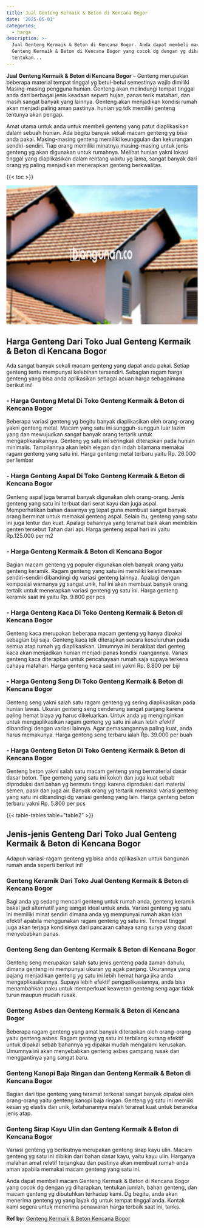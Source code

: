 ```yaml
---
title: Jual Genteng Kermaik & Beton di Kencana Bogor
date: '2025-05-01'
categories:
  - harga
description: >-
  Jual Genteng Kermaik & Beton di Kencana Bogor. Anda dapat membeli macam
  Genteng Kermaik & Beton di Kencana Bogor yang cocok dg dengan yg diharapkan,
  tentukan...
---
```


**Jual Genteng Kermaik & Beton di Kencana Bogor** – Genteng merupakan beberapa material tempat tinggal yg betul-betul semestinya wajib dimiliki Masing-masing pengguna hunian. Genteng akan melindungi tempat tinggal anda dari berbagai jenis keadaan seperti hujan, panas terik matahari, dan masih sangat banyak yang lainnya. Genteng akan menjadikan kondisi rumah akan menjadi paling aman pastinya. hunian yg tdk memiliki genteng tentunya akan pengap.

Amat utama untuk anda untuk membeli genteng yang patut diaplikasikan dalam sebuah hunian. Ada begitu banyak sekali macam genteng yg bisa anda pakai. Masing-masing genteng memiliki keunggulan dan kekurangan sendiri-sendiri. Tiap orang memiliki minatnya masing-masing untuk jenis genteng yg akan digunakan untuk rumahnya. Melihat hunian yakni lokasi tinggal yang diaplikasikan dalam rentang waktu yg lama, sangat banyak dari orang yg paling menjadikan menerapkan genteng berkwalitas.

{{< toc >}}

![Jual Genteng Kermaik & Beton di Kencana Bogor](/images/genteng-minimalis-murah30.png)

## Harga Genteng Dari Toko Jual Genteng Kermaik & Beton di Kencana Bogor

Ada sangat banyak sekali macam genteng yang dapat anda pakai. Setiap genteng tentu mempunyai kelebihan tersendiri. Sebagian ragam harga genteng yang bisa anda aplikasikan sebagai acuan harga sebagaimana berikut ini!

### \- Harga Genteng Metal Di Toko Genteng Kermaik & Beton di Kencana Bogor

Beberapa variasi genteng yg begitu banyak diaplikasikan oleh orang-orang yakni genteng metal. Macam yang satu ini sungguh-sungguh luar lazim yang dan mewujudkan sangat banyak orang tertarik untuk mengaplikasikannya. Genteng yg satu ini seringkali diterapkan pada hunian minimalis. Tampilannya akan lebih elegan dan indah bilamana memakai ragam genteng yang satu ini. Harga genteng metal terbaru yaitu Rp. 26.000 per lembar

### \- Harga Genteng Aspal Di Toko Genteng Kermaik & Beton di Kencana Bogor

Genteng aspal juga teramat banyak digunakan oleh orang-orang. Jenis genteng yang satu ini terbuat dari serat kayu dan juga aspal. Memperhatikan bahan dasarnya yg tepat guna membuat sangat banyak orang berminat untuk memakai genteng aspal. Selain itu, genteng yang satu ini juga lentur dan kuat. Apalagi bahannya yang teramat baik akan membikin genten tersebut Tahan dari api. Harga genteng aspal hari ini yaitu Rp.125.000 per m2

### \- Harga Genteng Kermaik & Beton di Kencana Bogor

Bagian macam genteng yg populer digunakan oleh banyak orang yaitu genteng keramik. Ragam genteng yang satu ini memiliki keistimewaan sendiri-sendiri dibandingi dg variasi genteng lainnya. Apalagi dengan komposisi warnanya yg sangat unik, hal ini akan membuat banyak orang tertaik untuk menerapkan variasi genteng yg satu ini. Harga genteng keramik saat ini yaitu Rp. 9.800 per pcs

### \- Harga Genteng Kaca Di Toko Genteng Kermaik & Beton di Kencana Bogor

Genteng kaca merupakan beberapa macam genteng yg hanya dipakai sebagian biji saja. Genteng kaca tdk diterapkan secara keseluruhan pada semua atap rumah yg diaplikasikan. Umumnya ini berakibat dari genteg kaca akan menjadikan hunian menjadi panas kondisi ruangannya. Variasi genteng kaca diterapkan untuk pencahayaan rumah saja supaya terkena cahaya matahari. Harga genteng kaca saat ini yakni Rp. 8.800 per biji

### \- Harga Genteng Seng Di Toko Genteng Kermaik & Beton di Kencana Bogor

Genteng seng yakni salah satu ragam genteng yg sering diaplikasikan pada hunian lawas. Ukuran genteng seng cenderung sangat panjang karena paling hemat biaya yg harus dikeluarkan. Untuk anda yg menginginkan untuk mengaplikasikan ragam genteng yg satu ini akan lebih efektif dibandingi dengan variasi lainnya. Agar pemasangannya paling kuat, anda harus memakunya. Harga genteng seng terbaru ialah Rp. 39.000 per buah

### \- Harga Genteng Beton Di Toko Genteng Kermaik & Beton di Kencana Bogor

Genteng beton yakni salah satu macam genteng yang bermaterial dasar dasar beton. Tipe genteng yang satu ini kokoh dan juga kuat sebab diproduksi dari bahan yg bermutu tinggi karena diproduksi dari material semen, pasir dan juga air. Banyak orang yg tertarik memakai variasi genteng yang satu ini dibandingi dg variasi genteng yang lain. Harga genteng beton terbaru yakni Rp. 5.800 per pcs

{{< table-tables table="table2" >}}

## Jenis-jenis Genteng Dari Toko Jual Genteng Kermaik & Beton di Kencana Bogor

Adapun variasi-ragam genteng yg bisa anda aplikasikan untuk bangunan rumah anda seperti berikut ini!

### Genteng Keramik Dari Toko Jual Genteng Kermaik & Beton di Kencana Bogor

Bagi anda yg sedang mencari genteng untuk rumah anda, genteng keramik bakal jadi alternatif yang sangat ideal untuk anda. Variasi genteng yg satu ini memiliki minat sendiri dimana anda yg mempunyai rumah akan kian efektif apabila menggunakan ragam genteng yg satu ini. Tempat tinggal juga akan terjaga kondisinya dari pancaran cahaya sang surya yang dapat menyebabkan panas.

### Genteng Seng dan Genteng Kermaik & Beton di Kencana Bogor

Genteng seng merupakan salah satu jenis genteng pada zaman dahulu, dimana genteng ini mempunyai ukuran yg agak panjang. Ukurannya yang pajang menjadikan genteng yg satu ini lebih hemat harga jika anda mengaplikasikannya. Supaya lebih efektif pengaplikasiannya, anda bisa menambahkan paku untuk memperkuat keawetan genteng seng agar tidak turun maupun mudah rusak.

### Genteng Asbes dan Genteng Kermaik & Beton di Kencana Bogor

Beberapa ragam genteng yang amat banyak diterapkan oleh orang-orang yaitu genteng asbes. Ragam genteg yg satu ini terbilang kurang efektif untuk dipakai sebab bahannya yg dipakai mudah mengalami kerusakan. Umumnya ini akan menyebabkan genteng asbes gampang rusak dan menggantinya yang sangat baru.

### Genteng Kanopi Baja Ringan dan Genteng Kermaik & Beton di Kencana Bogor

Bagian dari tipe genteng yang teramat terkenal sangat banyak dipakai oleh orang-orang yaitu genteng kanopi baja ringan. Genteng yg satu ini memiiki kesan yg elastis dan unik, ketahanannya malah teramat kuat untuk beraneka jenis atap.

### Genteng Sirap Kayu Ulin dan Genteng Kermaik & Beton di Kencana Bogor

Variasi genteng yg berikutnya merupakan genteng sirap kayu ulin. Macam genteng yg satu ini dibikin dari bahan dasar kayu, yaitu kayu ulin. Harganya malahan amat relatif terjangkau dan pastinya akan membuat rumah anda aman apabila memakai macam genteng yang satu ini.

Anda dapat membeli macam Genteng Kermaik & Beton di Kencana Bogor yang cocok dg dengan yg diharapkan, tentukan jumlah, bahan genteng, dan macam genteng yg dibutuhkan terhadap kami. Dg begitu, anda akan menerima genteng yg yang layak dg untuk tempat tinggal anda. Kontak kami segera untuk menerima penawaran harga terbaik saat ini, tanks.

**Ref by:**  [Genteng Kermaik & Beton  Kencana Bogor](https://id.wikipedia.org/wiki/Genteng)
